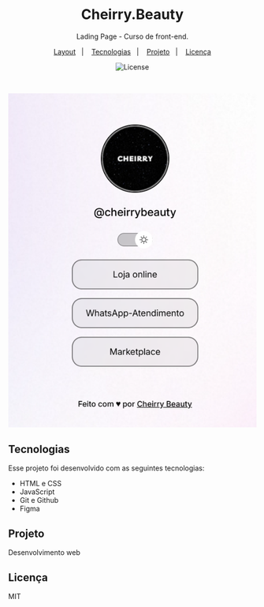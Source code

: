 <h1 align="center"> Cheirry.Beauty </h1>

<p align="center">
Lading Page - Curso de front-end.
</p>

<p align="center">
  <a href="#-layout">Layout</a>&nbsp;&nbsp;&nbsp;|&nbsp;&nbsp;&nbsp;
  <a href="#-tecnologias">Tecnologias</a>&nbsp;&nbsp;&nbsp;|&nbsp;&nbsp;&nbsp;
  <a href="#-projeto">Projeto</a>&nbsp;&nbsp;&nbsp;|&nbsp;&nbsp;&nbsp;
  <a href="#-licença">Licença</a>
</p>

<p align="center">
<img alt="License" src="https://img.shields.io/static/v1?label=license&message=MIT&color=49AA26&labelColor=000000">
</p>

<br>

<p align="center">
<img alt="Desenvolvimento web" src=".github/avatar2.png" width="%">
</p>

## Tecnologias

Esse projeto foi desenvolvido com as seguintes tecnologias:

- HTML e CSS
- JavaScript
- Git e Github
- Figma

## Projeto

Desenvolvimento web 

## Licença 

MIT
